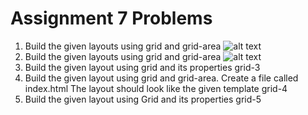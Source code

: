 # Assignment 7 Problems

1.  Build the given layouts using grid and grid-area ![alt text](Grid1.png)
2.  Build the given layouts using grid and grid-area ![alt text](Grid2.png)
3.  Build the given layout using grid and its properties grid-3
4.  Build the given layout using grid and grid-area. Create a file called index.html The layout should look like the given template grid-4
5.  Build the given layout using Grid and its properties grid-5
